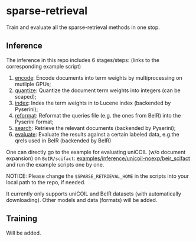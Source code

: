 # sparse-retrieval
Train and evaluate all the sparse-retrieval methods in one stop.

## Inference

The inference in this repo includes 6 stages/steps: (links to the corresponding example script)
1. [encode](examples/inference/unicoil-noexp/beir_scifact/1.encode.beir_scifact-unicoil_noexp-float.sh): Encode documents into term weights by multiprocessing on mutliple GPUs;
2. [quantize](examples/inference/unicoil-noexp/beir_scifact/2.quantize.beir_scifact-unicoil_noexp-b8.sh): Quantize the document term weights into integers (can be scaped);
3. [index](examples/inference/unicoil-noexp/beir_scifact/3.index.beir_scifact-unicoil_noexp-b8.sh): Index the term weights in to Lucene index (backended by Pyserini);
4. [reformat](examples/inference/unicoil-noexp/beir_scifact/4.reformat_query.beir_scifact.sh): Reformat the queries file (e.g. the ones from BeIR) into the Pyserini format;
5. [search](examples/inference/unicoil-noexp/beir_scifact/5.search.beir_scifact-unicoil_noexp-b8.sh): Retrieve the relevant documents (backended by Pyserini);
6. [evaluate](examples/inference/unicoil-noexp/beir_scifact/6.evaluate.beir_scifact-unicoil_noexp-b8.sh): Evaluate the results against a certain labeled data, e.g.the qrels used in BeIR (backended by BeIR)

One can directly go to the example for evaluating uniCOIL (w/o document expansion) on `BeIR/scifact`: [examples/inference/unicoil-noexp/beir_scifact](examples/inference/unicoil-noexp/beir_scifact) and run the example scripts one by one.

NOTICE: Please change the `$SPARSE_RETRIEVAL_HOME` in the scripts into your local path to the repo, if needed.

It currently only supports uniCOIL and BeIR datasets (with automatically downloading). Other models and data (formats) will be added.

## Training
Will be added.


